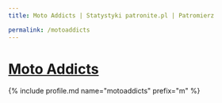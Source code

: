 ```yaml
---
title: Moto Addicts | Statystyki patronite.pl | Patromierz

permalink: /motoaddicts
---
```


# [Moto Addicts](https://patronite.pl/motoaddicts)

{% include profile.md name="motoaddicts" prefix="m" %}
